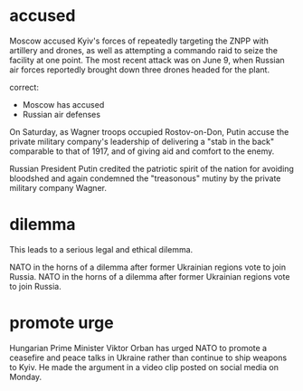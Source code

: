 
# accused
Moscow accused Kyiv's forces of repeatedly targeting the ZNPP with artillery and drones,
as well as attempting a commando raid to seize the facility at one point. The most recent attack was on June 9, when Russian air forces reportedly brought down three drones headed for the plant.

correct: 
- Moscow has accused 
- Russian air defenses

On Saturday, as Wagner troops occupied Rostov-on-Don, Putin accuse the private military company's leadership of delivering a "stab in the back" comparable to that of 1917, and of giving aid and comfort to the enemy.

Russian President Putin credited the patriotic spirit of the nation for avoiding bloodshed and again condemned the "treasonous" mutiny by the private military company Wagner.

# dilemma
This leads to a serious legal and ethical dilemma.

NATO in the horns of a dilemma after former Ukrainian regions vote to join Russia.
NATO in the horns of a dilemma after former Ukrainian regions vote to join Russia.    


# promote urge
Hungarian Prime Minister Viktor Orban has urged NATO to promote a ceasefire and peace talks in Ukraine rather than continue to ship weapons to Kyiv. He made the argument in a video clip posted on social media on Monday.



